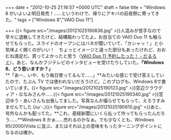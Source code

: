 
+++
date = "2012-10-25 21:16:57 +0000 UTC"
draft = false
title = "Windows 8 がいよいよ明日発売！……というわけで、帰りにアキバの前夜祭に寄ってきた。"
tags = ["Windows 8","VAIO Duo 11"]

+++
{{< figure src="/images/20121025190836.jpg"  >}}人混みが苦手なので早々に退散してきたけど、結構賑わってたよ。お目当ての VAIO Duo 11 も触らせてもらった。スライドのオープンにはバネが聞いていて、「カシャッ！」と小気味よく開くのがいい！　ちょっとイメージと違った部分もあったけれど、おおむね満足だ。買ってよかったと思う（<a href="https://blog.daruyanagi.jp/entry/2012/10/21/035318">VAIO Duo 11 予約したった！ - だるろぐ</a>）。あと、なんかフジテレビのインタビューを受けたりしていた。**「Windows 8、どう思いますか？」**<br/>
**「あー、いや、もう毎日使ってるんで……」**みたいな感じで受け答えしていたので、たぶん TV では使われないだろうけど。このブログも、Windows 8で書いています。{{< figure src="/images/20121025190123.jpg"  >}}窓辺クラウディア・ななみさんや……{{< figure src="/images/20121025190340.jpg"  >}}窓辺ゆう・あいさんも出張してました。写真なんか撮らせてもらって、えろうすみませんでした (/ω＼){{< figure src="/images/20121025190610.jpg"  >}}あと、号外なんかも配ってた。**これ、産経新聞にいくら払って作ってもらったんだろう……**Windows 8 かぁ……売れるのかなぁ。でも少なくとも、Windows 95/2000/Vista に並ぶ、またはそれ以上の意味をもったターニングポイントになるのは確か。


